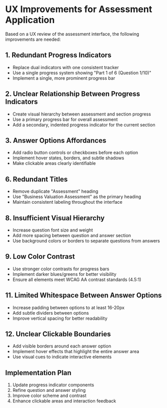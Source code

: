 # UX Improvements for Assessment Application

Based on a UX review of the assessment interface, the following improvements are needed:

## 1. Redundant Progress Indicators
- Replace dual indicators with one consistent tracker
- Use a single progress system showing "Part 1 of 6 (Question 1/10)" 
- Implement a single, more prominent progress bar

## 2. Unclear Relationship Between Progress Indicators
- Create visual hierarchy between assessment and section progress
- Use a primary progress bar for overall assessment
- Add a secondary, indented progress indicator for the current section

## 3. Answer Options Affordances
- Add radio button controls or checkboxes before each option
- Implement hover states, borders, and subtle shadows
- Make clickable areas clearly identifiable

## 6. Redundant Titles
- Remove duplicate "Assessment" heading
- Use "Business Valuation Assessment" as the primary heading
- Maintain consistent labeling throughout the interface

## 8. Insufficient Visual Hierarchy
- Increase question font size and weight
- Add more spacing between question and answer section
- Use background colors or borders to separate questions from answers

## 9. Low Color Contrast
- Use stronger color contrasts for progress bars
- Implement darker blues/greens for better visibility
- Ensure all elements meet WCAG AA contrast standards (4.5:1)

## 11. Limited Whitespace Between Answer Options
- Increase padding between options to at least 16-20px
- Add subtle dividers between options
- Improve vertical spacing for better readability

## 12. Unclear Clickable Boundaries
- Add visible borders around each answer option
- Implement hover effects that highlight the entire answer area
- Use visual cues to indicate interactive elements

## Implementation Plan
1. Update progress indicator components
2. Refine question and answer styling
3. Improve color scheme and contrast
4. Enhance clickable areas and interaction feedback 